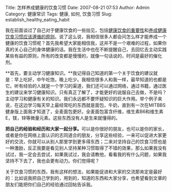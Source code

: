 Title: 怎样养成健康的饮食习惯
Date: 2007-08-21 07:53
Author: Admin
Category: 健康常识
Tags: 健康, 如何, 饮食习惯
Slug: establish_healthy_eating_habit

我在前面谈过了自己对于健康饮食的一些拙见，包括[健康饮食的重要性][]和[养成健康饮食习惯应该遵循的原则][]。说了这么说，我相信很多人都会问怎么样才能养成一个健康的饮食习惯呢？首先我希望大家能相信我，这并不是一个艰难的过程，如果你真的关心自己的身体健康的话。我在生活中也在不断提醒自己，去回忆去主动实践某些有益的原则，所有的改变都是慢慢的，就像一句话说的，时间是最好的催化剂。

**首先，要主动学习健康知识。**我记得自己知道的第一个关于饮食的建议就是：早上吃好，中午吃饱，晚上吃少。我相信很多人和我一样，最早知道的也都是它。听有经验的人就是一个学习的渠道，我们还可以通过网络，通过书籍，通过医生的建议来学习健康知识。只有真正了解了，才能更好的说服自己去做，不是吗？主动学习和健康有关的知识。我们永远都不要怀疑知识的巨大作用。举个例子来说，在这边学习每天早上最经常吃的东西就是面包，牛奶，直到有一次在MITBBS健身版上面我才知道了，全麦面包更好。全麦面包富含纤维，维生素B6和维生素E，镁，锌等微量元素。这些东西没有人是生来就懂得的。

<strong>

把自己的经验和经历和大家一起分享。</strong>可以是你很好的朋友，也可以是你的家长，或者是你在网络上面认识的志同道合的朋友，分享这些经验，一来可以促进大家更好的交流，你就可以从别人那里学到更多得东西；二来对坚持自己的饮食习惯也是一种激励，反正我要是看见别人坚持某种习惯取得了不错的效果，那么如果我没有试过，我一定会去尝试，如果我试过，我会请教他，看看我的有什么问题，如果我坚持不下去了，我也会更有动力。你们觉得呢？

关于饮食习惯的东西，我有这样的想法，如果能促进和大家的交流那肯定是最好的：比如说我把自己学到的，用到的，知道的东西和大家分享，也希望看到文章的朋友们能把你们自己的经验通过回帖告诉我。

<hints id="hah_hints"></hints>

  [健康饮食的重要性]: http://www.quhuashuai.com/2007/08/talk_about_healthy_eating
  [养成健康饮食习惯应该遵循的原则]: http://www.quhuashuai.com/2007/08/talk_about_healthy_eating_2/
